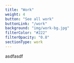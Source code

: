 ```yaml
---
title: "Work"
weight: 4
button: "See all work"
buttonLink: "/work"
background: "img/work-bg.jpg"
filterColor: "#222"
filterOpacity: "0.8"
sectionType: work
---
```


asdfasdf
